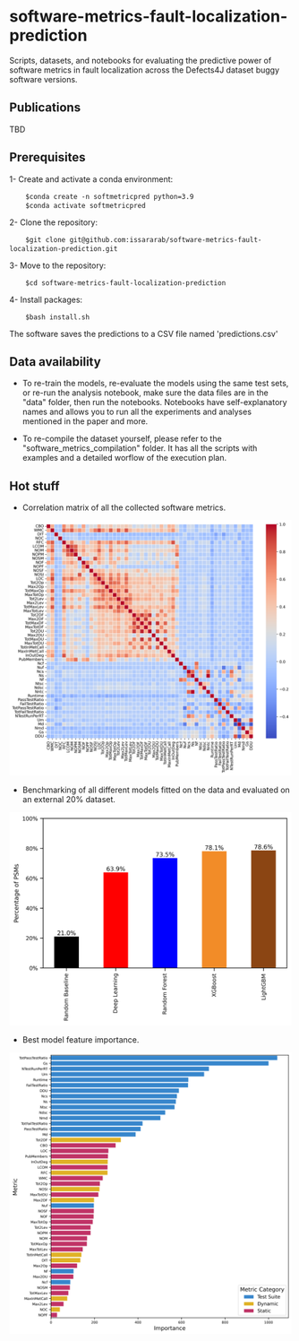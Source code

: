 # software-metrics-fault-localization-prediction
Scripts, datasets, and notebooks for evaluating the predictive power of software metrics in fault localization across the Defects4J dataset buggy software versions.

## Publications
TBD

## Prerequisites
1- Create and activate a conda environment:

		$conda create -n softmetricpred python=3.9
		$conda activate softmetricpred
  
2- Clone the repository: 

		$git clone git@github.com:issararab/software-metrics-fault-localization-prediction.git

3- Move to the repository:

		$cd software-metrics-fault-localization-prediction

4- Install packages:

		$bash install.sh

  
The software saves the predictions to a CSV file named 'predictions.csv'


## Data availability

- To re-train the models, re-evaluate the models using the same test sets, or re-run the analysis notebook, make sure the data files are in the "data" folder, then run the notebooks. Notebooks have self-explanatory names and allows you to run all the experiments and analyses mentioned in the paper and more.

- To re-compile the dataset yourself, please refer to the "software_metrics_compilation" folder. It has all the scripts with examples and a detailed worflow of the execution plan.

## Hot stuff
- Correlation matrix of all the collected software metrics.
<p align="center">
	<img src="img/Software_Metrics_Correlation_Matrix.png" />
</p>
 
- Benchmarking of all different models fitted on the data and evaluated on an external 20% dataset.
<p align="center">
	<img src="img/models_benchmarking.png" />
</p>

- Best model feature importance.
  
<p align="center">
	<img src="img/best_model_feature_importance.png" />
</p>

